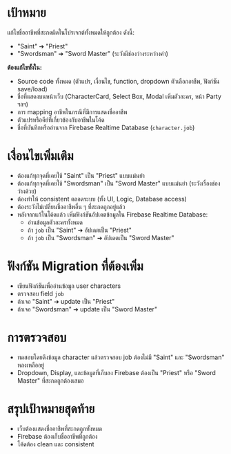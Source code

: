 # เป้าหมาย
แก้ไขชื่ออาชีพที่สะกดผิดในโปรเจกต์ทั้งหมดให้ถูกต้อง ดังนี้:
- "Saint" ➔ "Priest"
- "Swordsman" ➔ "Sword Master" (ระวังมีช่องว่างระหว่างคำ)

**ต้องแก้ไขทั้งใน:**
- Source code ทั้งหมด (ตัวแปร, เงื่อนไข, function, dropdown ตัวเลือกอาชีพ, ฟังก์ชัน save/load)
- ชื่อที่แสดงบนหน้าเว็บ (CharacterCard, Select Box, Modal เพิ่มตัวละคร, หน้า Party ฯลฯ)
- การ mapping อาชีพในกรณีที่มีการแสดงชื่ออาชีพ
- ตัวแปรหรือคีย์ที่เกี่ยวข้องกับอาชีพในโค้ด
- ชื่อที่บันทึกหรืออ่านจาก Firebase Realtime Database (`character.job`)

# เงื่อนไขเพิ่มเติม
- ต้องแก้ทุกจุดที่เคยใช้ "Saint" เป็น "Priest" แบบแม่นยำ
- ต้องแก้ทุกจุดที่เคยใช้ "Swordsman" เป็น "Sword Master" แบบแม่นยำ (ระวังเรื่องช่องว่างด้วย)
- ต้องทำให้ consistent ตลอดระบบ (ทั้ง UI, Logic, Database access)
- ต้องระวังไม่เปลี่ยนชื่ออาชีพอื่น ๆ ที่สะกดถูกอยู่แล้ว
- หลังจากแก้ในโค้ดแล้ว เพิ่มฟังก์ชันอัปเดตข้อมูลใน Firebase Realtime Database:
  - อ่านข้อมูลตัวละครทั้งหมด
  - ถ้า `job` เป็น "Saint" ➔ อัปเดตเป็น "Priest"
  - ถ้า `job` เป็น "Swordsman" ➔ อัปเดตเป็น "Sword Master"

# ฟังก์ชัน Migration ที่ต้องเพิ่ม
- เขียนฟังก์ชันเพื่ออ่านข้อมูล user characters
- ตรวจสอบ field `job`
- ถ้าเจอ "Saint" ➔ update เป็น "Priest"
- ถ้าเจอ "Swordsman" ➔ update เป็น "Sword Master"

# การตรวจสอบ
- ทดสอบโดยดึงข้อมูล character แล้วตรวจสอบ job ต้องไม่มี "Saint" และ "Swordsman" หลงเหลืออยู่
- Dropdown, Display, และข้อมูลที่เก็บลง Firebase ต้องเป็น "Priest" หรือ "Sword Master" ที่สะกดถูกต้องเสมอ

# สรุปเป้าหมายสุดท้าย
- เว็บต้องแสดงชื่ออาชีพที่สะกดถูกทั้งหมด
- Firebase ต้องเก็บชื่ออาชีพที่ถูกต้อง
- โค้ดต้อง clean และ consistent
